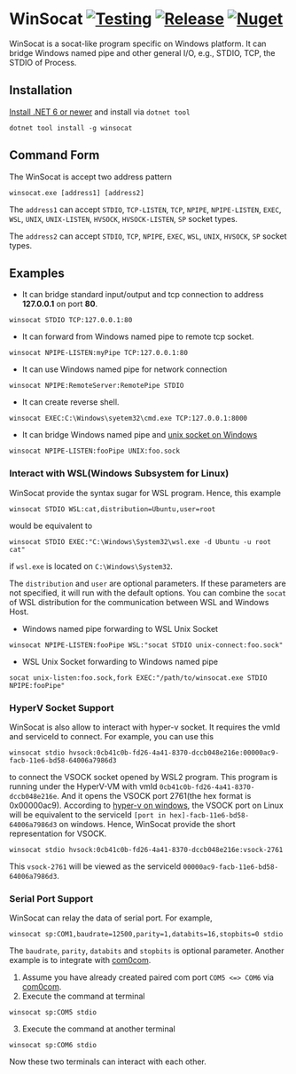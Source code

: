 # WinSocat [![Testing][ci-badge]][ci] [![Release][release-badge]][release] [![Nuget][nuget-badge]][nuget]

[ci]: https://github.com/firejox/WinSocat/actions/workflows/unit-test.yml
[ci-badge]: https://github.com/firejox/WinSocat/actions/workflows/unit-test.yml/badge.svg
[release]: https://github.com/firejox/WinSocat/releases
[release-badge]: https://img.shields.io/github/v/release/firejox/WinSocat?include_prereleases
[nuget]: https://www.nuget.org/packages/winsocat
[nuget-badge]: https://img.shields.io/nuget/vpre/winsocat

WinSocat is a socat-like program specific on Windows platform. It can bridge Windows named pipe and other general I/O, e.g., STDIO, TCP, the STDIO of Process.

## Installation

[Install .NET 6 or newer](https://get.dot.net) and install via `dotnet tool`

```
dotnet tool install -g winsocat
```

## Command Form

The WinSocat is accept two address pattern

```
winsocat.exe [address1] [address2]
```

The `address1` can accept `STDIO`, `TCP-LISTEN`, `TCP`, `NPIPE`, `NPIPE-LISTEN`, `EXEC`, `WSL`, `UNIX`, `UNIX-LISTEN`, `HVSOCK`, `HVSOCK-LISTEN`, `SP` socket types.

The `address2` can accept `STDIO`, `TCP`, `NPIPE`, `EXEC`, `WSL`, `UNIX`, `HVSOCK`, `SP` socket types.

## Examples

* It can bridge standard input/output and tcp connection to address **127.0.0.1** on port **80**.
```
winsocat STDIO TCP:127.0.0.1:80
```

* It can forward from Windows named pipe to remote tcp socket.
```
winsocat NPIPE-LISTEN:myPipe TCP:127.0.0.1:80
```

* It can use Windows named pipe for network connection
```
winsocat NPIPE:RemoteServer:RemotePipe STDIO
```

* It can create reverse shell.
```
winsocat EXEC:C:\Windows\syetem32\cmd.exe TCP:127.0.0.1:8000
```

* It can bridge Windows named pipe and [unix socket on Windows](https://devblogs.microsoft.com/commandline/af_unix-comes-to-windows/)
```
winsocat NPIPE-LISTEN:fooPipe UNIX:foo.sock
```

### Interact with WSL(Windows Subsystem for Linux)

WinSocat provide the syntax sugar for WSL program. Hence, this example
```
winsocat STDIO WSL:cat,distribution=Ubuntu,user=root
```
would be equivalent to
```
winsocat STDIO EXEC:"C:\Windows\System32\wsl.exe -d Ubuntu -u root cat"
```
if `wsl.exe` is located on `C:\Windows\System32`.

The `distribution` and `user` are optional parameters. If these parameters are not specified, it will run with the default options.
You can combine the `socat` of WSL distribution for the communication between WSL and Windows Host.

* Windows named pipe forwarding to WSL Unix Socket
```
winsocat NPIPE-LISTEN:fooPipe WSL:"socat STDIO unix-connect:foo.sock"
```

* WSL Unix Socket forwarding to Windows named pipe
```
socat unix-listen:foo.sock,fork EXEC:"/path/to/winsocat.exe STDIO NPIPE:fooPipe"
```

### HyperV Socket Support

WinSocat is also allow to interact with hyper-v socket. It requires the vmId and serviceId to connect. For example, you can use this

```
winsocat stdio hvsock:0cb41c0b-fd26-4a41-8370-dccb048e216e:00000ac9-facb-11e6-bd58-64006a7986d3
```

to connect the VSOCK socket opened by WSL2 program. This program is running under the HyperV-VM with vmId `0cb41c0b-fd26-4a41-8370-dccb048e216e`. 
And it opens the VSOCK port 2761(the hex format is 0x00000ac9). According to [hyper-v on windows](https://learn.microsoft.com/en-us/virtualization/hyper-v-on-windows/user-guide/make-integration-service),
the VSOCK port on Linux will be equivalent to the serviceId `[port in hex]-facb-11e6-bd58-64006a7986d3` on windows. Hence, WinSocat provide the short representation for VSOCK.

```
winsocat stdio hvsock:0cb41c0b-fd26-4a41-8370-dccb048e216e:vsock-2761
```

This `vsock-2761` will be viewed as the serviceId `00000ac9-facb-11e6-bd58-64006a7986d3`.

### Serial Port Support

WinSocat can relay the data of serial port. For example,

```
winsocat sp:COM1,baudrate=12500,parity=1,databits=16,stopbits=0 stdio
```

The `baudrate`, `parity`, `databits` and `stopbits` is optional parameter. Another example is to integrate
with [com0com](https://sourceforge.net/projects/com0com/).

1. Assume you have already created paired com port `COM5 <=> COM6` via [com0com](https://sourceforge.net/projects/com0com/).
2. Execute the command at terminal
```
winsocat sp:COM5 stdio
```
3. Execute the command at another terminal
```
winsocat sp:COM6 stdio
```

Now these two terminals can interact with each other.